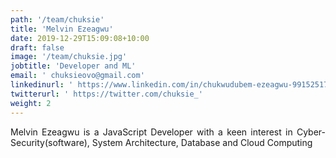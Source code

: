 ```yaml
---
path: '/team/chuksie'
title: 'Melvin Ezeagwu'
date: 2019-12-29T15:09:08+10:00
draft: false
image: '/team/chuksie.jpg'
jobtitle: 'Developer and ML'
email: ' chuksieovo@gmail.com'
linkedinurl: ' https://www.linkedin.com/in/chukwudubem-ezeagwu-991525177/'
twitterurl: ' https://twitter.com/chuksie_'
weight: 2
---
```


<p style='text-align: justify;'>
    Melvin Ezeagwu is a JavaScript Developer with a keen interest in Cyber-Security(software), System Architecture, Database and Cloud Computing
</p>

